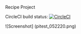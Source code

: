 Recipe Project

CircleCI build status:
[![CircleCI](https://circleci.com/gh/yesiamanerd/recipe-project.svg?style=svg)](https://circleci.com/gh/yesiamanerd/recipe-project)


![Screenshot] (pitest_052220.png)